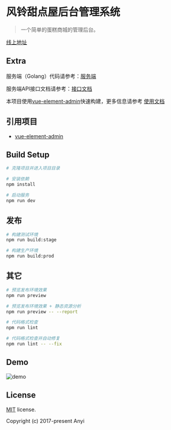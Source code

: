 # 风铃甜点屋后台管理系统

> 一个简单的蛋糕商城的管理后台。

[线上地址](http://www.baidu.com)

## Extra

服务端（Golang）代码请参考：[服务端](https://github.com/anyiblog/cake_mall)

服务端API接口文档请参考：[接口文档](https://www.showdoc.cc/cakemall)

本项目使用[vue-element-admin](https://github.com/PanJiaChen/vue-element-admin)快速构建，更多信息请参考 [使用文档](https://panjiachen.github.io/vue-element-admin-site/zh/)

## 引用项目

- [vue-element-admin](https://github.com/PanJiaChen/vue-element-admin)


## Build Setup

```bash
# 克隆项目并进入项目目录

# 安装依赖
npm install

# 启动服务
npm run dev
```


## 发布

```bash
# 构建测试环境
npm run build:stage

# 构建生产环境
npm run build:prod
```

## 其它

```bash
# 预览发布环境效果
npm run preview

# 预览发布环境效果 + 静态资源分析
npm run preview -- --report

# 代码格式检查
npm run lint

# 代码格式检查并自动修复
npm run lint -- --fix
```

## Demo

![demo](https://github.com/PanJiaChen/PanJiaChen.github.io/blob/master/images/demo.gif)

## License

[MIT](https://github.com/PanJiaChen/vue-admin-template/blob/master/LICENSE) license.

Copyright (c) 2017-present Anyi
